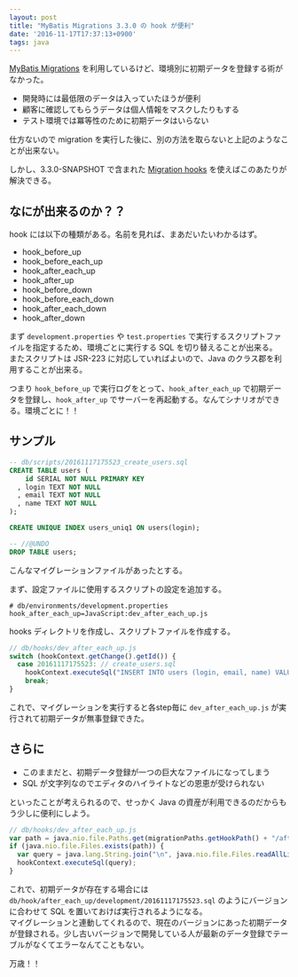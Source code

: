 ```yaml
---
layout: post
title: "MyBatis Migrations 3.3.0 の hook が便利"
date: '2016-11-17T17:37:13+0900'
tags: java
---
```


[MyBatis Migrations](http://www.mybatis.org/migrations/) を利用しているけど、環境別に初期データを登録する術がなかった。  

* 開発時には最低限のデータは入っていたほうが便利
* 顧客に確認してもらうデータは個人情報をマスクしたりもする
* テスト環境では冪等性のために初期データはいらない

仕方ないので migration を実行した後に、別の方法を取らないと上記のようなことが出来ない。

しかし、3.3.0-SNAPSHOT で含まれた [Migration hooks](http://www.mybatis.org/migrations/hooks.html) を使えばこのあたりが解決できる。  

## なにが出来るのか？？

hook には以下の種類がある。名前を見れば、まあだいたいわかるはず。

* hook_before_up
* hook_before_each_up
* hook_after_each_up
* hook_after_up
* hook_before_down
* hook_before_each_down
* hook_after_each_down
* hook_after_down

まず `development.properties` や `test.properties` で実行するスクリプトファイルを指定するため、環境ごとに実行する SQL を切り替えることが出来る。  
またスクリプトは JSR-223 に対応していればよいので、Java のクラス郡を利用することが出来る。

つまり `hook_before_up` で実行ログをとって、`hook_after_each_up` で初期データを登録し、`hook_after_up` でサーバーを再起動する。なんてシナリオができる。環境ごとに！！

## サンプル

```sql
-- db/scripts/20161117175523_create_users.sql
CREATE TABLE users (
    id SERIAL NOT NULL PRIMARY KEY
  , login TEXT NOT NULL
  , email TEXT NOT NULL
  , name TEXT NOT NULL
);

CREATE UNIQUE INDEX users_uniq1 ON users(login);

-- //@UNDO
DROP TABLE users;
```

こんなマイグレーションファイルがあったとする。

まず、設定ファイルに使用するスクリプトの設定を追加する。

```properties
# db/environments/development.properties
hook_after_each_up=JavaScript:dev_after_each_up.js
```

hooks ディレクトリを作成し、スクリプトファイルを作成する。

```js
// db/hooks/dev_after_each_up.js
switch (hookContext.getChange().getId()) {
  case 20161117175523: // create_users.sql
    hookContext.executeSql("INSERT INTO users (login, email, name) VALUES ('admin', 'admin@example.com', 'システム管理者');");
    break;
}
```

これで、マイグレーションを実行すると各step毎に `dev_after_each_up.js` が実行されて初期データが無事登録できた。

## さらに

* このままだと、初期データ登録が一つの巨大なファイルになってしまう
* SQL が文字列なのでエディタのハイライトなどの恩恵が受けられない

といったことが考えられるので、せっかく Java の資産が利用できるのだからもう少しに便利にしよう。

```js
// db/hooks/dev_after_each_up.js
var path = java.nio.file.Paths.get(migrationPaths.getHookPath() + "/after_each_up/development/" + hookContext.getChange().getId() + ".sql");
if (java.nio.file.Files.exists(path)) {
  var query = java.lang.String.join("\n", java.nio.file.Files.readAllLines(path, java.nio.charset.StandardCharsets.UTF_8));
  hookContext.executeSql(query);
}
```

これで、初期データが存在する場合には `db/hook/after_each_up/development/20161117175523.sql` のようにバージョンに合わせて SQL を置いておけば実行されるようになる。  
マイグレーションと連動してくれるので、現在のバージョンにあった初期データが登録される。少し古いバージョンで開発している人が最新のデータ登録でテーブルがなくてエラーなんてこともない。

万歳！！
